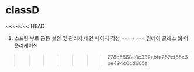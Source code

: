 # classD
<<<<<<< HEAD
1. 스프링 부트 공통 설정 및 관리자 메인 페이지 작성
=======
원데이 클래스 웹 어플리케이션
>>>>>>> 278d5868e0c332ebfe252cf55e6be494c0cd605a
